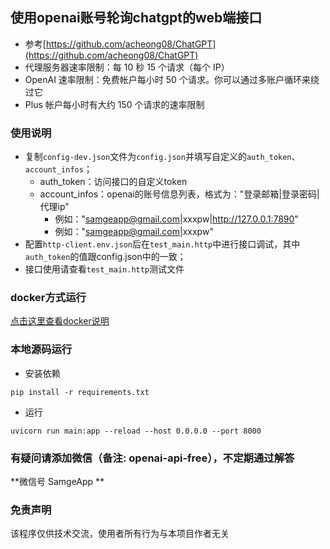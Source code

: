 ## 使用openai账号轮询chatgpt的web端接口
- 参考[https://github.com/acheong08/ChatGPT](https://github.com/acheong08/ChatGPT)
- 代理服务器速率限制：每 10 秒 15 个请求（每个 IP）
- OpenAI 速率限制：免费帐户每小时 50 个请求。你可以通过多账户循环来绕过它
- Plus 帐户每小时有大约 150 个请求的速率限制


### 使用说明
- 复制`config-dev.json`文件为`config.json`并填写自定义的`auth_token`、`account_infos`；
  - auth_token：访问接口的自定义token
  - account_infos：openai的账号信息列表，格式为："登录邮箱|登录密码|代理ip"
    - 例如："samgeapp@gmail.com|xxxpw|http://127.0.0.1:7890"
    - 例如："samgeapp@gmail.com|xxxpw"
- 配置`http-client.env.json`后在`test_main.http`中进行接口调试，其中`auth_token`的值跟config.json中的一致；
- 接口使用请查看`test_main.http`测试文件

### docker方式运行
[点击这里查看docker说明](docker/README.md)


### 本地源码运行

- 安装依赖
```shell
pip install -r requirements.txt
```

- 运行
```shell
uvicorn run main:app --reload --host 0.0.0.0 --port 8000
```

### 有疑问请添加微信（备注: openai-api-free），不定期通过解答
**微信号 SamgeApp **


### 免责声明
该程序仅供技术交流，使用者所有行为与本项目作者无关